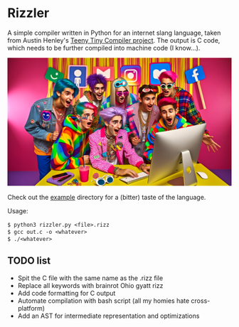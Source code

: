 # Rizzler
A simple compiler written in Python for an internet slang language, taken from Austin Henley's <a href="https://austinhenley.com/blog/teenytinycompiler1.html">Teeny Tiny Compiler project</a>. The output is C code, which needs to be further compiled into machine code (I know...).

![figuring out computers](rizzlers.webp "Rizzlers")

Check out the  [example](example/) directory for a (bitter) taste of the language.

Usage:
```
$ python3 rizzler.py <file>.rizz
$ gcc out.c -o <whatever>
$ ./<whatever>
```
## TODO list
 - Spit the C file with the same name as the .rizz file
 - Replace all keywords with brainrot Ohio gyatt rizz
 - Add code formatting for C output
 - Automate compilation with bash script (all my homies hate cross-platform)
 - Add an AST for intermediate representation and optimizations